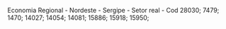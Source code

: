 Economia Regional - Nordeste - Sergipe - Setor real - Cod 28030; 7479; 1470; 14027; 14054; 14081; 15886; 15918; 15950;